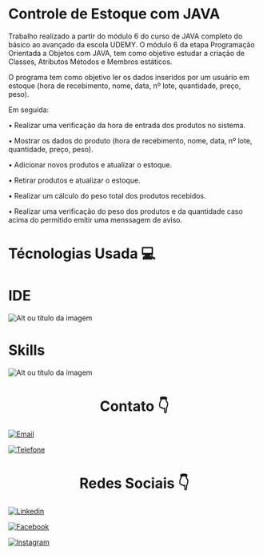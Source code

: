 <h1>Controle de Estoque com JAVA</h1>

<p>Trabalho realizado a partir do módulo 6 do curso de JAVA completo do básico ao avançado da escola UDEMY.
   O módulo 6 da etapa Programação Orientada a Objetos com JAVA, tem como objetivo estudar a criação de Classes, Atributos
   Métodos e Membros estáticos.</p>

<p>O programa tem como objetivo ler os dados inseridos por um usuário em estoque (hora de recebimento, nome, data, nº lote, quantidade, preço, peso).</p> 
<p>Em seguida:</p>
<p>• Realizar uma verificação da hora de entrada dos produtos no sistema.</p>
<p>• Mostrar os dados do produto (hora de recebimento, nome, data, nº lote, quantidade, preço, peso).</p>
<p>• Adicionar novos produtos e atualizar o estoque.</p>
<p>• Retirar produtos e atualizar o estoque.</p>
<p>• Realizar um cálculo do peso total dos produtos recebidos.</p>
<p>• Realizar uma verificação do peso dos produtos e da quantidade caso acima do permitido emitir uma menssagem de aviso.</p>

<h1> Técnologias Usada 💻 </h1>

<h1> IDE </h1>

![Alt ou título da imagem](https://img.shields.io/badge/Visual_Studio_Code-0078D4?style=for-the-badge&logo=visual%20studio%20code&logoColor=white) 

<h1> Skills </h1>

![Alt ou título da imagem](https://img.shields.io/badge/Java-ED8B00?style=for-the-badge&logo=java&logoColor=white)

<div style=text-align:center><h1>Contato 👇</h1></div>

[![Email](https://img.shields.io/badge/Gmail-D14836?style=for-the-badge&logo=gmail&logoColor=white)](edson.eduardoengbonelli@gmail.com) 

[![Telefone](https://img.shields.io/badge/WhatsApp-25D366?style=for-the-badge&logo=whatsapp&logoColor=white)](55+(19)9-8351-4369)

<div style=text-align:center><h1> Redes Sociais 👇</h1></div>

[![Linkedin](https://img.shields.io/badge/LinkedIn-0077B5?style=for-the-badge&logo=linkedin&logoColor=white)](https://www.linkedin.com/in/edsonbonelli/)

[![Facebook](https://img.shields.io/badge/Facebook-1877F2?style=for-the-badge&logo=facebook&logoColor=white)](https://www.facebook.com/edsonebonelli)

[![Instagram](https://img.shields.io/badge/Instagram-E4405F?style=for-the-badge&logo=instagram&logoColor=white)](https://www.instagram.com/ee.bonelli/)
